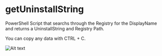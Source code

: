# getUninstallString
 
PowerShell Script that searchs through the Registry for the DisplayName and returns a UninstallString and Registry Path.

You can copy any data with CTRL + C.

![Alt text](https://user-images.githubusercontent.com/51635231/94399621-052d1800-0168-11eb-8b44-3f5d1a5d53af.jpg "Powershell GUI")
